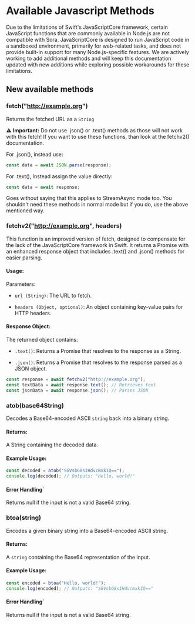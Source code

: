 # Available Javascript Methods

Due to the limitations of Swift's JavaScriptCore framework, certain JavaScript functions that are commonly available in Node.js are not compatible with Sora. JavaScriptCore is designed to run JavaScript code in a sandboxed environment, primarily for web-related tasks, and does not provide built-in support for many Node.js-specific features. We are actively working to add additional methods and will keep this documentation updated with new additions while exploring possible workarounds for these limitations.

## New available methods

### fetch("http://example.org")

Returns the fetched URL as a `String`

⚠️ **Important:** Do not use .json() or .text() methods as those will not work with this fetch! 
If you want to use these functions, than look at the fetchv2() documentation.

For .json(), instead use:
```javascript
const data = await JSON.parse(response);
```

For .text(), Instead assign the value directly:
```javascript
const data = await response;
```

Goes without saying that this applies to StreamAsync mode too. You shouldn't need these methods in normal mode but if you do, use the above mentioned way.

### fetchv2("http://example.org", headers)

This function is an improved version of fetch, designed to compensate for the lack of the JavaScriptCore framework in Swift. It returns a Promise with an enhanced response object that includes .text() and .json() methods for easier parsing.

#### Usage:

Parameters:

- `url (String)`: The URL to fetch.

- `headers (Object, optional)`: An object containing key-value pairs for HTTP headers.

#### Response Object:

The returned object contains:

- `.text()`: Returns a Promise that resolves to the response as a String.

- `.json()`: Returns a Promise that resolves to the response parsed as a JSON object.


```javascript
const response = await fetchv2("http://example.org");
const textData = await response.text(); // Retrieves text
const jsonData = await response.json(); // Parses JSON
```


### atob(base64String)

Decodes a Base64-encoded ASCII `string` back into a binary string.

#### Returns:
A String containing the decoded data.

#### Example Usage:
```javascript
const decoded = atob("SGVsbG8sIHdvcmxkIQ=="); 
console.log(decoded); // Outputs: "Hello, world!"
```

#### Error Handling`
Returns null if the input is not a valid Base64 string.



### btoa(string)

Encodes a given binary string into a Base64-encoded ASCII string.

#### Returns:
A `string` containing the Base64 representation of the input.

#### Example Usage:
```javascript
const encoded = btoa("Hello, world!"); 
console.log(encoded); // Outputs: "SGVsbG8sIHdvcmxkIQ=="
```

#### Error Handling`
Returns null if the input is not a valid Base64 string.

